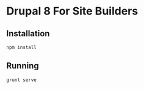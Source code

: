 # Drupal 8 For Site Builders

## Installation

```
npm install
```

## Running

```
grunt serve
```

